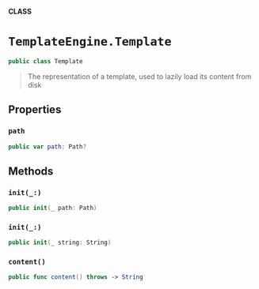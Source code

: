**CLASS**

# `TemplateEngine.Template`

```swift
public class Template
```

> The representation of a template, used to lazily load its content from disk

## Properties
### `path`

```swift
public var path: Path?
```

## Methods
### `init(_:)`

```swift
public init(_ path: Path)
```

### `init(_:)`

```swift
public init(_ string: String)
```

### `content()`

```swift
public func content() throws -> String
```
